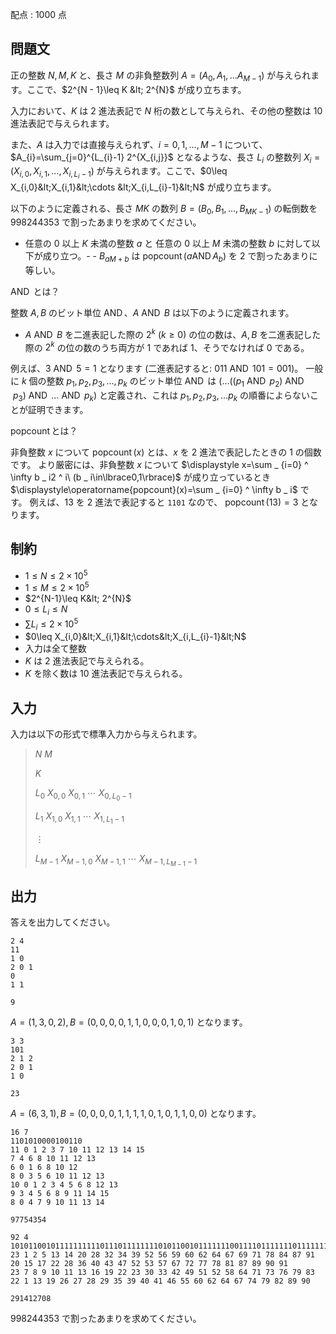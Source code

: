 配点 : $1000$ 点

## 問題文

正の整数 $N, M, K$ と、長さ $M$ の非負整数列 $A=(A_{0}, A_{1},\dots A_{M-1})$ が与えられます。ここで、$2^{N - 1}\leq K &lt; 2^{N}$ が成り立ちます。

入力において、$K$ は $2$ 進法表記で $N$ 桁の数として与えられ、その他の整数は $10$ 進法表記で与えられます。

また、$A$ は入力では直接与えられず、$i=0,1,\dots ,M - 1$ について、$A_{i}=\sum_{j=0}^{L_{i}-1} 2^{X_{i,j}}$ となるような、長さ $L_{i}$ の整数列 $X_{i}=(X_{i,0},X_{i,1},\dots ,X_{i,L_{i}-1})$ が与えられます。ここで、$0\leq X_{i,0}&lt;X_{i,1}&lt;\cdots &lt;X_{i,L_{i}-1}&lt;N$ が成り立ちます。

以下のように定義される、長さ $MK$ の数列 $B=(B_{0},B_{1},\dots ,B_{MK-1})$ の転倒数を $998244353$ で割ったあまりを求めてください。

- 任意の $0$ 以上 $K$ 未満の整数 $a$ と 任意の $0$ 以上 $M$ 未満の整数 $b$ に対して以下が成り立つ。-   - $B_{aM+b}$ は $\operatorname{popcount}(a\operatorname{AND}A_{b})$ を $2$ で割ったあまりに等しい。

$\operatorname{AND}$ とは？

整数 $A, B$ のビット単位 $\operatorname{AND}$、$A\ \operatorname{AND}\ B$ は以下のように定義されます。

- $A\ \operatorname{AND}\ B$ を二進表記した際の $2^k$ ($k \geq 0$) の位の数は、$A, B$ を二進表記した際の $2^k$ の位の数のうち両方が $1$ であれば $1$、そうでなければ $0$ である。

例えば、$3\ \operatorname{AND}\ 5 = 1$ となります (二進表記すると: $011\ \operatorname{AND}\ 101 = 001$)。 
一般に $k$ 個の整数 $p_1, p_2, p_3, \dots, p_k$ のビット単位 $\operatorname{AND}$ は $(\dots ((p_1\ \operatorname{AND}\ p_2)\ \operatorname{AND}\ p_3)\ \operatorname{AND}\ \dots\ \operatorname{AND}\ p_k)$ と定義され、これは $p_1, p_2, p_3, \dots p_k$ の順番によらないことが証明できます。  

$\operatorname{popcount}$とは？

非負整数 $x$ について $\operatorname{popcount}(x)$ とは、$x$ を $2$ 進法で表記したときの $1$ の個数です。 より厳密には、非負整数 $x$ について $\displaystyle x=\sum _ {i=0} ^ \infty b _ i2 ^ i\ (b _ i\in\lbrace0,1\rbrace)$ が成り立っているとき $\displaystyle\operatorname{popcount}(x)=\sum _ {i=0} ^ \infty b _ i$ です。
例えば、$13$ を $2$ 進法で表記すると `1101` なので、 $\operatorname{popcount}(13)=3$ となります。

## 制約

- $1\leq N\leq 2\times 10 ^ {5}$
- $1\leq M\leq 2\times 10 ^ {5}$
- $2^{N-1}\leq K&lt; 2^{N}$
- $0\leq L_{i}\leq N$
- $\sum L_{i}\leq 2\times 10 ^ {5}$
- $0\leq X_{i,0}&lt;X_{i,1}&lt;\cdots&lt;X_{i,L_{i}-1}&lt;N$
- 入力は全て整数
- $K$ は $2$ 進法表記で与えられる。
- $K$ を除く数は $10$ 進法表記で与えられる。

## 入力

入力は以下の形式で標準入力から与えられます。

> $N$ $M$
> 
> $K$
> 
> $L_{0}$ $X_{0,0}$ $X_{0,1}$ $\cdots$ $X_{0,L_{0}-1}$
> 
> $L_{1}$ $X_{1,0}$ $X_{1,1}$ $\cdots$ $X_{1,L_{1}-1}$
> 
> $\vdots$
> 
> $L_{M-1}$ $X_{M-1,0}$ $X_{M-1,1}$ $\cdots$ $X_{M-1,L_{M-1}-1}$

## 出力

答えを出力してください。

```input1
2 4
11
1 0
2 0 1
0
1 1
```

```output1
9
```

$A=(1, 3, 0, 2), B = (0, 0, 0, 0, 1, 1, 0, 0, 0, 1, 0, 1)$ となります。

```input2
3 3
101
2 1 2
2 0 1
1 0
```

```output2
23
```

$A = (6, 3, 1), B = (0, 0, 0, 0, 1, 1, 1, 1, 0, 1, 0, 1, 1, 0, 0)$ となります。

```input3
16 7
1101010000100110
11 0 1 2 3 7 10 11 12 13 14 15
7 4 6 8 10 11 12 13
6 0 1 6 8 10 12
8 0 3 5 6 10 11 12 13
10 0 1 2 3 4 5 6 8 12 13
9 3 4 5 6 8 9 11 14 15
8 0 4 7 9 10 11 13 14
```

```output3
97754354
```

```input4
92 4
10101100101111111111011101111111101011001011111110011110111111101111111110100111100010111011
23 1 2 5 13 14 20 28 32 34 39 52 56 59 60 62 64 67 69 71 78 84 87 91
20 15 17 22 28 36 40 43 47 52 53 57 67 72 77 78 81 87 89 90 91
23 7 8 9 10 11 13 16 19 22 23 30 33 42 49 51 52 58 64 71 73 76 79 83
22 1 13 19 26 27 28 29 35 39 40 41 46 55 60 62 64 67 74 79 82 89 90
```

```output4
291412708
```

$998244353$ で割ったあまりを求めてください。